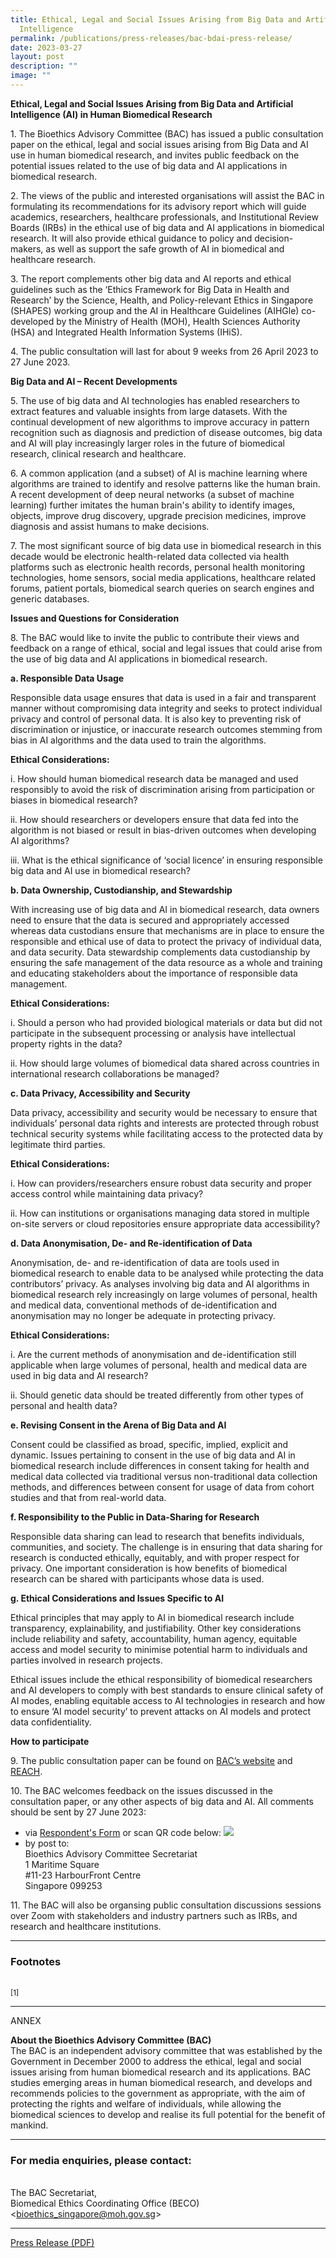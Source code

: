 ```yaml
---
title: Ethical, Legal and Social Issues Arising from Big Data and Artificial
  Intelligence
permalink: /publications/press-releases/bac-bdai-press-release/
date: 2023-03-27
layout: post
description: ""
image: ""
---
```

**Ethical, Legal and Social Issues Arising from Big Data and Artificial Intelligence (AI) in Human Biomedical Research**

1\. The Bioethics Advisory Committee (BAC) has issued a public consultation paper on the ethical, legal and social issues arising from Big Data and AI use in human biomedical research, and invites public feedback on the potential issues related to the use of big data and AI applications in biomedical research. 

2\. The views of the public and interested organisations will assist the BAC in formulating its recommendations for its advisory report which will guide academics, researchers, healthcare professionals, and Institutional Review Boards (IRBs) in the ethical use of big data and AI applications in biomedical research. It will also provide ethical guidance to policy and decision-makers, as well as support the safe growth of AI in biomedical and healthcare research.  

3\. The report complements other big data and AI reports and ethical guidelines such as the ‘Ethics Framework for Big Data in Health and Research’ by the Science, Health, and Policy-relevant Ethics in Singapore (SHAPES) working group and the AI in Healthcare Guidelines (AIHGle) co-developed by the Ministry of Health (MOH), Health Sciences Authority (HSA) and Integrated Health Information Systems (IHiS).

4\. The public consultation will last for about 9 weeks from 26 April 2023 to 27 June 2023.

**Big Data and AI – Recent Developments**

5\.  The use of big data and AI technologies has enabled researchers to extract features and valuable insights from large datasets. With the continual development of new algorithms to improve accuracy in pattern recognition such as diagnosis and prediction of disease outcomes, big data and AI will play increasingly larger roles in the future of biomedical research, clinical research and healthcare.

6\. A common application (and a subset) of AI is machine learning where algorithms are trained to identify and resolve patterns like the human brain. A recent development of deep neural networks (a subset of machine learning) further imitates the human brain's ability to identify images, objects, improve drug discovery, upgrade precision medicines, improve diagnosis and assist humans to make decisions.  

7\. The most significant source of big data use in biomedical research in this decade would be electronic health-related data collected via health platforms such as electronic health records, personal health monitoring technologies, home sensors, social media applications, healthcare related forums, patient portals, biomedical search queries on search engines and generic databases.

**Issues and Questions for Consideration**

8\. The BAC would like to invite the public to contribute their views and feedback on a range of ethical, social and legal issues that could arise from the use of big data and AI applications in biomedical research.

**a. Responsible Data Usage**

Responsible data usage ensures that data is used in a fair and transparent manner without compromising data integrity and seeks to protect individual privacy and control of personal data. It is also key to preventing risk of discrimination or injustice, or inaccurate research outcomes stemming from bias in AI algorithms and the data used to train the algorithms.

**Ethical Considerations:**

i.	How should human biomedical research data be managed and used responsibly to avoid the risk of discrimination arising from participation or biases in biomedical research? 

ii. 	How should researchers or developers ensure that data fed into the algorithm is not biased or result in bias-driven outcomes when developing AI algorithms? 

iii. What is the ethical significance of ‘social licence’ in ensuring responsible big data and AI use in biomedical research? 


**b. Data Ownership, Custodianship, and Stewardship**

With increasing use of big data and AI in biomedical research, data owners need to ensure that the data is secured and appropriately accessed whereas data custodians ensure that mechanisms are in place to ensure the responsible and ethical use of data to protect the privacy of individual data, and data security. Data stewardship complements data custodianship by ensuring the safe management of the data resource as a whole and training and educating stakeholders about the importance of responsible data management. 

**Ethical Considerations:**

i.	Should a person who had provided biological materials or data but did not participate in the subsequent processing or analysis have intellectual property rights in the data?

ii.	How should large volumes of biomedical data shared across countries in international research collaborations be managed?

 **c.	Data Privacy, Accessibility and Security**
 
Data privacy, accessibility and security would be necessary to ensure that individuals’ personal data rights and interests are protected through robust technical security systems while facilitating access to the protected data by legitimate third parties.  

**Ethical Considerations:**

i.	How can providers/researchers ensure robust data security and proper access control while maintaining data privacy? 

ii.	How can institutions or organisations managing data stored in multiple on-site servers or cloud repositories ensure appropriate data accessibility?

**d.	Data Anonymisation, De- and Re-identification of Data**

Anonymisation, de- and re-identification of data are tools used in biomedical research to enable data to be analysed while protecting the data contributors’ privacy. As analyses involving big data and AI algorithms in biomedical research rely increasingly on large volumes of personal, health and medical data, conventional methods of de-identification and anonymisation may no longer be adequate in protecting privacy. 

**Ethical Considerations:**

i.	Are the current methods of anonymisation and de-identification still applicable when large volumes of personal, health and medical data are used in big data and AI research?

ii.	Should genetic data should be treated differently from other types of personal and health data?

**e. Revising Consent in the Arena of Big Data and AI**

Consent could be classified as broad, specific, implied, explicit and dynamic. Issues pertaining to consent in the use of big data and AI in biomedical research include differences in consent taking for health and medical data collected via traditional versus non-traditional data collection methods, and differences between consent for usage of data from cohort studies and that from real-world data. 

**f.	Responsibility to the Public in Data-Sharing for Research**

Responsible data sharing can lead to research that benefits individuals, communities, and society. The challenge is in ensuring that data sharing for research is conducted ethically, equitably, and with proper respect for privacy. One important consideration is how benefits of biomedical research can be shared with participants whose data is used. 

**g.	Ethical Considerations and Issues Specific to AI**

Ethical principles that may apply to AI in biomedical research include transparency, explainability, and justifiability. Other key considerations include reliability and safety, accountability, human agency, equitable access and model security to minimise potential harm to individuals and parties involved in research projects. 


Ethical issues include the ethical responsibility of biomedical researchers and AI developers to comply with best standards to ensure clinical safety of AI modes, enabling equitable access to AI technologies in research and how to ensure ‘AI model security’ to prevent attacks on AI models and protect data confidentiality.

**How to participate**

9\. The public consultation paper can be found on <a href="https://www.bioethics-singapore.gov.sg/">BAC’s website</a> and <a href="https://www.reach.gov.sg/">REACH</a>.

10\. The BAC welcomes feedback on the issues discussed in the consultation paper, or any other aspects of big data and AI. All comments should be sent by 27 June 2023:
- via  <a href="https://form.gov.sg/641cfda6e9ca7c0012eae318">Respondent's Form</a> or scan QR code below:
![](/images/BDAI%20Respondent’s%20Form%20QR%20code.png)
- by post to:<br>
  Bioethics Advisory Committee Secretariat<br>
  1 Maritime Square<br>
  #11-23 HarbourFront Centre<br>
  Singapore 099253<br>
	
11\. The BAC will also be organsing public consultation discussions sessions over Zoom with stakeholders and industry partners such as IRBs, and research and healthcare institutions.

  

---

### **Footnotes**
<br><sup>[1]</sup> 

---

ANNEX

**About the Bioethics Advisory Committee (BAC)**
<br>The BAC is an independent advisory committee that was established by the Government in December 2000 to address the ethical, legal and social issues arising from human biomedical research and its applications. BAC studies emerging areas in human biomedical research, and develops and recommends policies to the government as appropriate, with the aim of protecting the rights and welfare of individuals, while allowing the biomedical sciences to develop and realise its full potential for the benefit of mankind.


---

### **For media enquiries, please contact:**

<br>The BAC Secretariat, 
<br>Biomedical Ethics Coordinating Office (BECO)
<br>&lt;[bioethics\_singapore@moh.gov.sg](mailto:bioethics_singapore@moh.gov.sg)&gt;
<br>


---

[Press Release (PDF)](/files/publications/press-releases/bac-mgrt-press-release.pdf)